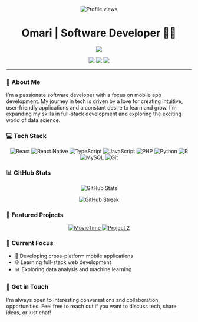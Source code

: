 <p align="center">
  <img src="https://komarev.com/ghpvc/?username=Kojo-Jr&color=blueviolet&style=flat-square&label=Profile+Views" alt="Profile views" />
</p>

<h1 align="center">Omari <!--Eben -->| Software Developer 👨‍💻</h1>

<p align="center">
  <img src="https://readme-typing-svg.herokuapp.com?lines=Mobile+App+Developer;Full-Stack+Enthusiast;Data+Science+Explorer&center=true&width=380&height=45">
</p>

<p align="center">
  <a href="mailto:omarieben7@gmail.com"><img src="https://img.shields.io/badge/Email-D14836?style=for-the-badge&logo=gmail&logoColor=white"/></a>
  <a href="https://www.linkedin.com/in/eben-omari-072923167/"><img src="https://img.shields.io/badge/LinkedIn-0077B5?style=for-the-badge&logo=linkedin&logoColor=white"/></a>
  <a href="https://twitter.com/tweetsfromslick"><img src="https://img.shields.io/badge/Twitter-1DA1F2?style=for-the-badge&logo=twitter&logoColor=white"/></a>
</p>

---

### 🚀 About Me

I'm a passionate software developer with a focus on mobile app development. My journey in tech is driven by a love for creating intuitive, user-friendly applications and a constant desire to learn and grow. I'm expanding my skills in full-stack development and exploring the exciting world of data science.

### 💻 Tech Stack

<p align="center">
  <img src="https://img.shields.io/badge/React-20232A?style=for-the-badge&logo=react&logoColor=61DAFB" alt="React"/>
  <img src="https://img.shields.io/badge/React_Native-20232A?style=for-the-badge&logo=react&logoColor=61DAFB" alt="React Native"/>
  <img src="https://img.shields.io/badge/TypeScript-3178C6?style=for-the-badge&logo=typescript&logoColor=white" alt="TypeScript"/>
  <img src="https://img.shields.io/badge/JavaScript-F7DF1E?style=for-the-badge&logo=javascript&logoColor=black" alt="JavaScript"/>
  <img src="https://img.shields.io/badge/PHP-777BB4?style=for-the-badge&logo=php&logoColor=white" alt="PHP"/>
  <img src="https://img.shields.io/badge/Python-3776AB?style=for-the-badge&logo=python&logoColor=white" alt="Python"/>
  <img src="https://img.shields.io/badge/R-276DC3?style=for-the-badge&logo=r&logoColor=white" alt="R"/>
  <img src="https://img.shields.io/badge/MySQL-4479A1?style=for-the-badge&logo=mysql&logoColor=white" alt="MySQL"/>
  <img src="https://img.shields.io/badge/Git-F05032?style=for-the-badge&logo=git&logoColor=white" alt="Git"/>
</p>

### 📊 GitHub Stats

<p align="center">
  <img src="https://github-readme-stats.vercel.app/api?username=Kojo-Jr&show_icons=true&theme=radical" alt="GitHub Stats" />
</p>

<p align="center">
  <img src="https://github-readme-streak-stats.herokuapp.com/?user=Kojo-Jr&theme=radical" alt="GitHub Streak" />
</p>

### 🌟 Featured Projects

<p align="center">
  <a href="https://github.com/Kojo-Jr/project1">
    <img src="https://github-readme-stats.vercel.app/api/pin/?username=Kojo-Jr&repo=MovieTime&theme=radical" alt="MovieTime" />
  </a>
  <a href="https://github.com/Kojo-Jr/project2">
    <img src="https://github-readme-stats.vercel.app/api/pin/?username=Kojo-Jr&repo=Data-Analysis-and-Model-Prediction-on-Patient-Data&theme=radical" alt="Project 2" />
  </a>
</p>

### 🌱 Current Focus

- 📱 Developing cross-platform mobile applications
- 🌐 Learning full-stack web development
- 📊 Exploring data analysis and machine learning

### 💬 Get in Touch

I'm always open to interesting conversations and collaboration opportunities. Feel free to reach out if you want to discuss tech, share ideas, or just chat!

